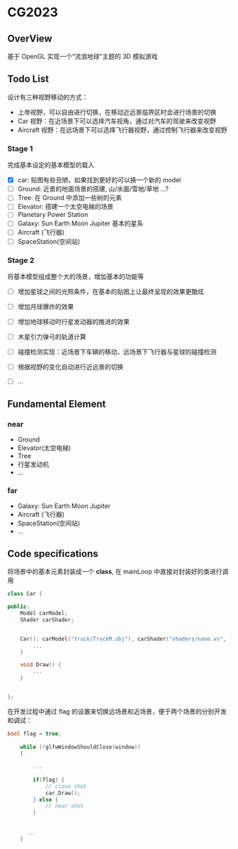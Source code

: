 # CG2023

## OverView

基于 OpenGL 实现一个“流浪地球”主题的 3D 模拟游戏

## Todo List

设计有三种视野移动的方式：

- 上帝视野，可以自由进行切换，在移动近远景临界区时会进行场景的切换
- Car 视野：在近场景下可以选择汽车视角，通过对汽车的驾驶来改变视野
- Aircraft 视野：在远场景下可以选择飞行器视野，通过控制飞行器来改变视野

### Stage 1

完成基本设定的基本模型的载入

- [x] car: 贴图有些丑陋，如果找到更好的可以换一个新的 model
- [ ] Ground: 近景的地面场景的搭建, 山/水面/雪地/草地 ...?
- [ ] Tree: 在 Ground 中添加一些树的元素
- [ ] Elevator: 搭建一个太空电梯的场景
- [ ] Planetary Power Station
- [ ] Galaxy: Sun Earth Moon Jupiter 基本的星系
- [ ] Aircraft (飞行器)
- [ ] SpaceStation(空间站)

### Stage 2

将基本模型组成整个大的场景，增加基本的功能等

- [ ] 增加星球之间的光照条件，在基本的贴图上让最终呈现的效果更酷炫
- [ ] 增加月球爆炸的效果
- [ ] 增加地球移动时行星发动器的推进的效果
- [ ] 木星引力弹弓的轨道计算
- [ ] 碰撞检测实现：近场景下车辆的移动，远场景下飞行器与星球的碰撞检测
- [ ] 根据视野的变化自动进行近远景的切换
- [ ] ...



## Fundamental Element

### near

- Ground
- Elevator(太空电梯)
- Tree
- 行星发动机
- ...

### far

- Galaxy: Sun Earth Moon Jupiter
- Aircraft (飞行器)
- SpaceStation(空间站)
- ...

## Code specifications

将场景中的基本元素封装成一个 **class**, 在 mainLoop 中直接对封装好的类进行调用

```c++
class Car {

public:
    Model carModel;
    Shader carShader;


    Car(): carModel("truck/TruckM.obj"), carShader("shaders/nano.vs", "shaders/nano.fs") {
        ...
    }

    void Draw() {
        ...
    }


};
```

在开发过程中通过 flag 的设置来切换远场景和近场景，便于两个场景的分别开发和调试：

```c++
bool flag = true;
    
    while (!glfwWindowShouldClose(window))
    {
        
        ...
          
        if(flag) {
            // close shot
            car.Draw();
        } else {
            // near shot
        }
        
       
      ...
    }
```

